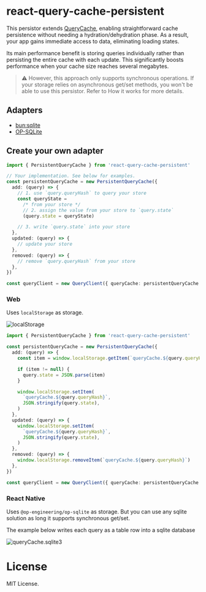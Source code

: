 # react-query-cache-persistent

This persistor extends [QueryCache](https://tanstack.com/query/v5/docs/reference/QueryCache), enabling straightforward cache persistence without needing a hydration/dehydration phase. As a result, your app gains immediate access to data, eliminating loading states.

Its main performance benefit is storing queries individually rather than persisting the entire cache with each update. This significantly boosts performance when your cache size reaches several megabytes.

> ⚠️ However, this approach only supports synchronous operations. If your storage relies on asynchronous get/set methods, you won't be able to use this persistor. Refer to How it works for more details.

## Adapters

- [bun:sqlite](./packages/adapter-bun-sqlite/README.md)
- [OP-SQLite](./packages/adapter-op-sqlite/README.md)

## Create your own adapter

```ts
import { PersistentQueryCache } from 'react-query-cache-persistent'

// Your implementation. See below for examples.
const persistentQueryCache = new PersistentQueryCache({
  add: (query) => {
    // 1. use `query.queryHash` to query your store
    const queryState =
      /* from your store */
      // 2. assign the value from your store to `query.state`
      (query.state = queryState)

    // 3. write `query.state` into your store
  },
  updated: (query) => {
    // update your store
  },
  removed: (query) => {
    // remove `query.queryHash` from your store
  },
})

const queryClient = new QueryClient({ queryCache: persistentQueryCache })
```

### Web

Uses `localStorage` as storage.

![localStorage](https://github.com/patlux/react-query-cache-persistent/assets/4481570/5c7c1ebf-9c94-4171-b411-224debe1b7fb)

```ts
import { PersistentQueryCache } from 'react-query-cache-persistent'

const persistentQueryCache = new PersistentQueryCache({
  add: (query) => {
    const item = window.localStorage.getItem(`queryCache.${query.queryHash}`)

    if (item != null) {
      query.state = JSON.parse(item)
    }

    window.localStorage.setItem(
      `queryCache.${query.queryHash}`,
      JSON.stringify(query.state),
    )
  },
  updated: (query) => {
    window.localStorage.setItem(
      `queryCache.${query.queryHash}`,
      JSON.stringify(query.state),
    )
  },
  removed: (query) => {
    window.localStorage.removeItem(`queryCache.${query.queryHash}`)
  },
})

const queryClient = new QueryClient({ queryCache: persistentQueryCache })
```

### React Native

Uses `@op-engineering/op-sqlite` as storage. But you can use any sqlite solution as long it supports synchronous get/set.

The example below writes each query as a table row into a sqlite database

![queryCache.sqlite3](https://github.com/patlux/react-query-cache-persistent/assets/4481570/8913de2a-4af8-46e1-858f-478d8ce9914d)

# License

MIT License.
